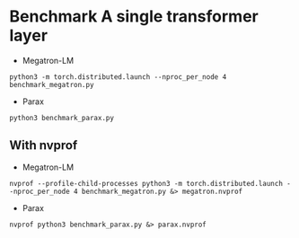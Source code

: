 # Benchmark A single transformer layer
- Megatron-LM
```
python3 -m torch.distributed.launch --nproc_per_node 4 benchmark_megatron.py
```

- Parax
```
python3 benchmark_parax.py
```


## With nvprof
- Megatron-LM
```
nvprof --profile-child-processes python3 -m torch.distributed.launch --nproc_per_node 4 benchmark_megatron.py &> megatron.nvprof
```
- Parax
```
nvprof python3 benchmark_parax.py &> parax.nvprof
```
